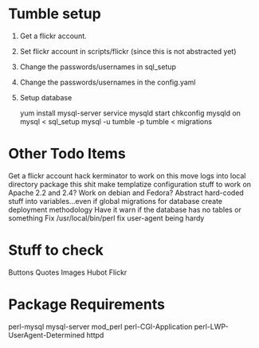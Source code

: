 # Tumble setup

1. Get a flickr account.
1. Set flickr account in scripts/flickr (since this is not abstracted yet)
1. Change the passwords/usernames in sql_setup
1. Change the passwords/usernames in the config.yaml
1. Setup database

     yum install mysql-server
     service mysqld start
     chkconfig mysqld on
     mysql < sql_setup
     mysql -u tumble -p tumble < migrations


# Other Todo Items
Get a flickr account
hack kerminator to work on this
move logs into local directory
package this shit
make templatize configuration stuff to work on Apache 2.2 and 2.4?
Work on debian and Fedora?
Abstract hard-coded stuff into variables...even if global
migrations for database
create deployment methodology
Have it warn if the database has no tables or something
Fix /usr/local/bin/perl
fix user-agent being hardy


# Stuff to check
Buttons
Quotes
Images
Hubot
Flickr


# Package Requirements
  perl-mysql mysql-server
  mod_perl
  perl-CGI-Application
  perl-LWP-UserAgent-Determined
  httpd
  

